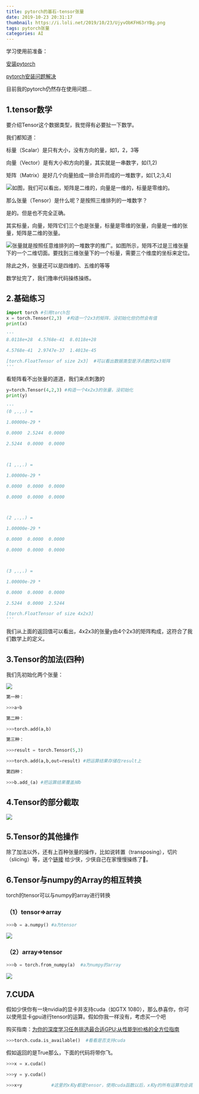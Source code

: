 ```yaml
---
title: pytorch的基石-tensor张量
date: 2019-10-23 20:31:17
thumbnail: https://i.loli.net/2019/10/23/UjyvObKFH63rYBg.png
tags: pytorch张量
categories: AI
---
```

学习使用前准备：

[安装pytorch](http://pytorch.org)

[pytorch安装问题解决](https://zhuanlan.zhihu.com/p/56936691)

目前我的pytorch仍然存在使用问题...

<!--more-->

## 1.tensor数学

要介绍Tensor这个数据类型，我觉得有必要扯一下数学。

我们都知道：

标量（Scalar）是只有大小，没有方向的量，如1，2，3等

向量（Vector）是有大小和方向的量，其实就是一串数字，如(1,2)

矩阵（Matrix）是好几个向量拍成一排合并而成的一堆数字，如[1,2;3,4]

![如图，我们可以看出，矩阵是二维的，向量是一维的，标量是零维的。](https://i.loli.net/2019/10/23/P9ob7ESkndh2CmZ.png)

那么张量（Tensor）是什么呢？是按照三维排列的一堆数字？

是的。但是也不完全正确。

其实标量，向量，矩阵它们三个也是张量，标量是零维的张量，向量是一维的张量，矩阵是二维的张量。

![张量就是按照任意维排列的一堆数字的推广。如图所示，矩阵不过是三维张量下的一个二维切面。要找到三维张量下的一个标量，需要三个维度的坐标来定位。](https://i.loli.net/2019/10/23/kLCAUNwI4jdViGb.png)

除此之外，张量还可以是四维的、五维的等等

数学扯完了，我们撸串代码操练操练。

## 2.基础练习

```python
import torch #引用torch包
x = torch.Tensor(2,3)  #构造一个2x3的矩阵，没初始化但仍然会有值
print(x)

'''
8.0118e+28  4.5768e-41  8.0118e+28

4.5768e-41  2.9747e-37  1.4013e-45

[torch.FloatTensor of size 2x3]  #可以看出数据类型是浮点数的2x3矩阵
'''
```

看矩阵看不出张量的道道，我们来点刺激的

```python
y=torch.Tensor(4,2,3) #构造一个4x2x3的张量，没初始化
print(y)

'''
(0 ,.,.) =

1.00000e-29 *

0.0000  2.5244  0.0000

2.5244  0.0000  0.0000



(1 ,.,.) =

1.00000e-29 *

0.0000  0.0000  0.0000

0.0000  0.0000  0.0000



(2 ,.,.) =

1.00000e-29 *

0.0000  0.0000  0.0000

0.0000  0.0000  0.0000



(3 ,.,.) =

1.00000e-29 *

0.0000  0.0000  0.0000

2.5244  0.0000  2.5244

[torch.FloatTensor of size 4x2x3]
'''
```

我们从上面的返回值可以看出，4x2x3的张量y由4个2x3的矩阵构成，这符合了我们数学上的定义。

## 3.Tensor的加法(四种)

我们先初始化两个张量：

![](https://i.loli.net/2019/10/23/aKb2mHCZu3VgITl.png)

```python
第一种：

>>>a+b

第二种：

>>>torch.add(a,b)

第三种：

>>>result = torch.Tensor(5,3)

>>>torch.add(a,b,out=result) #把运算结果存储在result上

第四种：

>>>b.add_(a) #把运算结果覆盖掉b
```

## 4.Tensor的部分截取

![](https://i.loli.net/2019/10/23/5f3mkoFLcSiWOgt.png)

## 5.Tensor的其他操作

除了加法以外，还有上百种张量的操作，比如说转置（transposing），切片（slicing）等，送个[链接](https://pytorch.org/docs/stable/torch.html) 给少侠，少侠自己在家慢慢操练了🏇。

## 6.Tensor与numpy的Array的相互转换

torch的tensor可以与numpy的array进行转换

### （1）tensor⇒array

```python
>>>b = a.numpy() #a为tensor
```

![](https://i.loli.net/2019/10/23/RAFfxeu1wGcoMNP.png)

### （2）array⇒tensor

```python
>>>b = torch.from_numpy(a)  #a为numpy的array
```

![](https://i.loli.net/2019/10/23/GV7ltc4BhqrvyxW.png)

## 7.CUDA

假如少侠你有一块nvidia的显卡并支持cuda（如GTX 1080），那么恭喜你，你可以使用显卡gpu进行tensor的运算。假如你我一样没有，考虑买一个吧

购买指南：[为你的深度学习任务挑选最合适GPU:从性能到价格的全方位指南](http://www.sohu.com/a/106650024_157627)

```python
>>>torch.cuda.is_available()  #看看是否支持cuda
```

假如返回的是True那么，下面的代码将带你飞。

```python
>>>x = x.cuda()

>>>y = y.cuda()

>>>x+y           #这里的x和y都是tensor，使用cuda函数以后，x和y的所有运算均会调用gpu来运算。
```


